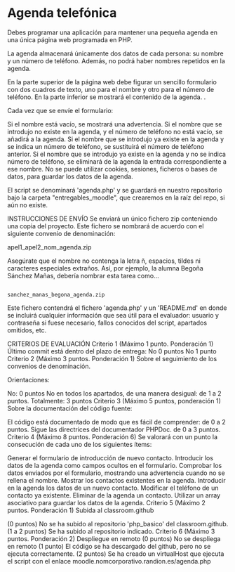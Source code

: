 # Agenda telefónica

Debes programar una aplicación para mantener una pequeña agenda en una única página web programada en PHP.

La agenda almacenará únicamente dos datos de cada persona: su nombre y un número de teléfono. Además, no podrá haber nombres repetidos en la agenda.

En la parte superior de la página web debe figurar un sencillo formulario con dos cuadros de texto, uno para el nombre y otro para el número de teléfono. En la parte inferior se mostrará el contenido de la agenda. .

Cada vez que se envíe el formulario:

Si el nombre está vacío, se mostrará una advertencia.
Si el nombre que se introdujo no existe en la agenda, y el número de teléfono no está vacío, se añadirá a la agenda.
Si el nombre que se introdujo ya existe en la agenda y se indica un número de teléfono, se sustituirá el número de teléfono anterior.
Si el nombre que se introdujo ya existe en la agenda y no se indica número de teléfono, se eliminará de la agenda la entrada correspondiente a ese nombre.
No se puede utilizar cookies, sesiones, ficheros o bases de datos, para guardar los datos de la agenda.

El script se denominará 'agenda.php' y se guardará en nuestro repositorio bajo la carpeta "entregables_moodle", que crearemos en la raíz del repo, si aún no existe.



INSTRUCCIONES DE ENVÍO
Se enviará un único fichero zip conteniendo una copia del proyecto. Este fichero se nombrará de acuerdo con el siguiente convenio de denominación:

apel1_apel2_nom_agenda.zip

Asegúrate que el nombre no contenga la letra ñ, espacios, tildes ni caracteres especiales extraños. Así, por ejemplo, la alumna Begoña Sánchez Mañas, debería nombrar esta tarea como...

                                             sanchez_manas_begona_agenda.zip

Este fichero contendrá el fichero 'agenda.php' y un 'README.md' en donde se incluirá cualquier información que sea útil para el evaluador: usuario y contraseña si fuese necesario, fallos conocidos del script, apartados omitidos, etc.

CRITERIOS DE EVALUACIÓN
Criterio 1 (Máximo 1 punto. Ponderación 1)
Último commit está dentro del plazo de entrega:
No 0 puntos
No 1 punto
Criterio 2 (Máximo 3 puntos. Ponderación 1)
Sobre el seguimiento de los convenios de denominación.

Orientaciones:

No: 0 puntos
No en todos los apartados, de una manera desigual: de 1 a 2 puntos.
Totalmente: 3 puntos
Criterio 3 (Máximo 5 puntos, ponderación 1)
Sobre la documentación del código fuente:

El código está documentado de modo que es fácil de comprender: de 0 a 2 puntos.
Sigue las directrices del documentador PHPDoc. de 0 a 3 puntos.
Criterio 4 (Máximo 8 puntos. Ponderación 6)
Se valorará con un punto la consecución de cada uno de los siguientes ítems:

Generar el formulario de introducción de nuevo contacto.
Introducir los datos de la agenda como campos ocultos en el formulario.
Comprobar los datos enviados por el formulario, mostrando una advertencia cuando no se rellena el nombre.
Mostrar los contactos existentes en la agenda.
Introducir en la agenda los datos de un nuevo contacto.
Modificar el teléfono de un contacto ya existente.
Eliminar de la agenda un contacto.
Utilizar un array asociativo para guardar los datos de la agenda.
Criterio 5 (Máximo 2 puntos. Ponderación 1)
Subida al classroom.github

(0 puntos) No se ha subido al repositorio 'php_basico' del classroom.github.
(1 a 2 puntos) Se ha subido al repositorio indicado.
Criterio 6 (Máximo 3 puntos. Ponderación 2)
Despliegue en remoto
(0 puntos) No se despliega en remoto
(1 punto) El código se ha descargado del github, pero no se ejecuta correctamente.
(2 puntos) Se ha creado un virtualHost que ejecuta el script con el enlace moodle.nomcorporativo.randion.es/agenda.php

